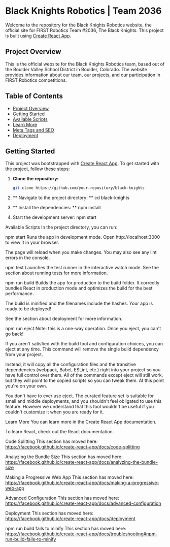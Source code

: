 # Black Knights Robotics | Team 2036

Welcome to the repository for the Black Knights Robotics website, the official site for FIRST Robotics Team #2036, The Black Knights. This project is built using [Create React App](https://github.com/facebook/create-react-app).

## Project Overview

This is the official website for the Black Knights Robotics team, based out of the Boulder Valley School District in Boulder, Colorado. The website provides information about our team, our projects, and our participation in FIRST Robotics competitions.

## Table of Contents

- [Project Overview](#project-overview)
- [Getting Started](#getting-started)
- [Available Scripts](#available-scripts)
- [Learn More](#learn-more)
- [Meta Tags and SEO](#meta-tags-and-seo)
- [Deployment](#deployment)

## Getting Started

This project was bootstrapped with [Create React App](https://github.com/facebook/create-react-app). To get started with the project, follow these steps:

1. **Clone the repository:**

   ```sh
   git clone https://github.com/your-repository/black-knights
   ```

2. ** Navigate to the project directory: **
   cd black-knights

3. ** Install the dependencies: **
   npm install

4. Start the development server:
   npm start


Available Scripts
In the project directory, you can run:

npm start
Runs the app in development mode.
Open http://localhost:3000 to view it in your browser.

The page will reload when you make changes.
You may also see any lint errors in the console.

npm test
Launches the test runner in the interactive watch mode.
See the section about running tests for more information.

npm run build
Builds the app for production to the build folder.
It correctly bundles React in production mode and optimizes the build for the best performance.

The build is minified and the filenames include the hashes.
Your app is ready to be deployed!

See the section about deployment for more information.

npm run eject
Note: this is a one-way operation. Once you eject, you can't go back!

If you aren't satisfied with the build tool and configuration choices, you can eject at any time. This command will remove the single build dependency from your project.

Instead, it will copy all the configuration files and the transitive dependencies (webpack, Babel, ESLint, etc.) right into your project so you have full control over them. All of the commands except eject will still work, but they will point to the copied scripts so you can tweak them. At this point you're on your own.

You don't have to ever use eject. The curated feature set is suitable for small and middle deployments, and you shouldn't feel obligated to use this feature. However we understand that this tool wouldn't be useful if you couldn't customize it when you are ready for it.

Learn More
You can learn more in the Create React App documentation.

To learn React, check out the React documentation.

Code Splitting
This section has moved here: https://facebook.github.io/create-react-app/docs/code-splitting

Analyzing the Bundle Size
This section has moved here: https://facebook.github.io/create-react-app/docs/analyzing-the-bundle-size

Making a Progressive Web App
This section has moved here: https://facebook.github.io/create-react-app/docs/making-a-progressive-web-app

Advanced Configuration
This section has moved here: https://facebook.github.io/create-react-app/docs/advanced-configuration

Deployment
This section has moved here: https://facebook.github.io/create-react-app/docs/deployment

npm run build fails to minify
This section has moved here: https://facebook.github.io/create-react-app/docs/troubleshooting#npm-run-build-fails-to-minify


